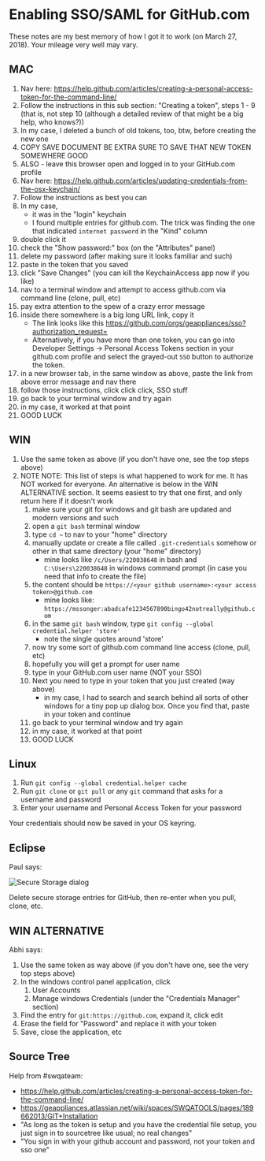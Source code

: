 # Enabling SSO/SAML for GitHub.com

These notes are my best memory of how I got it to work (on March 27, 2018). Your mileage very well may vary.

## MAC

1. Nav here: https://help.github.com/articles/creating-a-personal-access-token-for-the-command-line/
1. Follow the instructions in this sub section: "Creating a token", steps 1 - 9 (that is, not step 10 (although a detailed review of that might be a big help, who knows?))
1. In my case, I deleted a bunch of old tokens, too, btw, before creating the new one
1. COPY SAVE DOCUMENT BE EXTRA SURE TO SAVE THAT NEW TOKEN SOMEWHERE GOOD
1. ALSO - leave this browser open and logged in to your GitHub.com profile
1. Nav here: https://help.github.com/articles/updating-credentials-from-the-osx-keychain/
1. Follow the instructions as best you can
1. In my case,
    - it was in the "login" keychain
    - I found multiple entries for github.com. The trick was finding the one that indicated `internet password` in the "Kind" column
1. double click it
1. check the "Show password:" box (on the "Attributes" panel)
1. delete my password (after making sure it looks familiar and such)
1. paste in the token that you saved
1. click "Save Changes" (you can kill the KeychainAccess app now if you like)
1. nav to a terminal window and attempt to access github.com via command line (clone, pull, etc)
1. pay extra attention to the spew of a crazy error message
1. inside there somewhere is a big long URL link, copy it
    - The link looks like this https://github.com/orgs/geappliances/sso?authorization_request=
    - Alternatively, if you have more than one token, you can go into Developer Settings -> Personal Access Tokens section in your github.com profile and select the grayed-out `SSO` button to authorize the token.
1. in a new browser tab, in the same window as above, paste the link from above error message and nav there
1. follow those instructions, click click click, SSO stuff
1. go back to your terminal window and try again
1. in my case, it worked at that point
1. GOOD LUCK

## WIN

1. Use the same token as above (if you don't have one, see the top steps above)
1. NOTE NOTE: This list of steps is what happened to work for me. It has NOT worked for everyone. An alternative is below in the WIN ALTERNATIVE section. It seems easiest to try that one first, and only return here if it doesn't work
    1. make sure your git for windows and git bash are updated and modern versions and such
    1. open a `git bash` terminal window
    1. type `cd ~` to nav to your "home" directory
    1. manually update or create a file called `.git-credentials` somehow or other in that same directory (your "home" directory)
        - mine looks like `/c/Users/220038648` in bash and `C:\Users\220038648` in windows command prompt (in case you need that info to create the file)
    1. the content should be `https://<your github username>:<your access token>@github.com`
        - mine looks like: `https://mssonger:abadcafe1234567890bingo42notreally@github.com`
    1. in the same `git bash` window, type `git config --global credential.helper 'store'`
        - note the single quotes around 'store'
    1. now try some sort of github.com command line access (clone, pull, etc)
    1. hopefully you will get a prompt for user name
    1. type in your GitHub.com user name (NOT your SSO)
    1. Next you need to type in your token that you just created (way above)
        - in my case, I had to search and search behind all sorts of other windows for a tiny pop up dialog box. Once you find that, paste in your token and continue
    1. go back to your terminal window and try again
    1. in my case, it worked at that point
    1. GOOD LUCK

## Linux

1. Run `git config --global credential.helper cache`
1. Run `git clone` or `git pull` or any `git` command that asks for a username and password
1. Enter your username and Personal Access Token for your password

Your credentials should now be saved in your OS keyring.

## Eclipse

Paul says:

![Secure Storage dialog](https://github.com/mssonger/potential-bassoon/blob/master/images/eclipseSecureStorage.png "Secure Storage dialog")

Delete secure storage entries for GitHub, then re-enter when you pull, clone, etc.

## WIN ALTERNATIVE

Abhi says:

1. Use the same token as way above (if you don't have one, see the very top steps above)
1. In the windows control panel application, click
    1. User Accounts
    1. Manage windows Credentials (under the "Credentials Manager" section)
1. Find the entry for `git:https://github.com`, expand it, click edit
1. Erase the field for "Password" and replace it with your token
1. Save, close the application, etc

## Source Tree
Help from #swqateam:

- https://help.github.com/articles/creating-a-personal-access-token-for-the-command-line/
- https://geappliances.atlassian.net/wiki/spaces/SWQATOOLS/pages/189662013/GIT+Installation
- "As long as the token is setup and you have the credential file setup, you just sign in to sourcetree like usual; no real changes"
- "You sign in with your github account and password, not your token and sso one"
